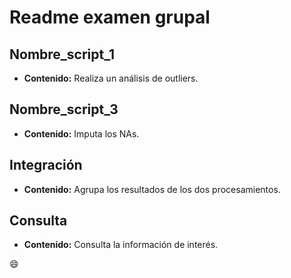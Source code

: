 # Readme examen grupal

## Nombre_script_1

- **Contenido:** Realiza un análisis de outliers.

## Nombre_script_3

- **Contenido:** Imputa los NAs.

## Integración

- **Contenido:** Agrupa los resultados de los dos procesamientos.

## Consulta

- **Contenido:** Consulta la información de interés.

😄

